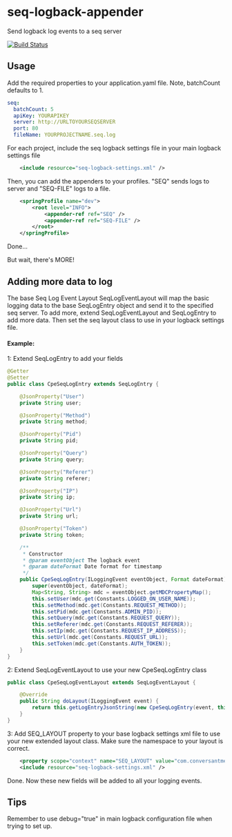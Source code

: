 # seq-logback-appender

Send logback log events to a seq server

[![Build Status](https://travis-ci.com/sswayney/seq-logback-appender.svg?branch=master)](https://travis-ci.com/sswayney/seq-logback-appender)

## Usage

Add the required properties to your application.yaml file. Note, batchCount defaults to 1.
```yaml
seq:
  batchCount: 5
  apiKey: YOURAPIKEY
  server: http://URLTOYOURSEQSERVER
  port: 80
  fileName: YOURPROJECTNAME.seq.log
```


For each project, include the seq logback settings file in your main logback settings file
```xml
    <include resource="seq-logback-settings.xml" />
```

Then, you can add the appenders to your profiles. "SEQ" sends logs to server and "SEQ-FILE" logs to a file.
```xml
    <springProfile name="dev">
        <root level="INFO">
            <appender-ref ref="SEQ" />
            <appender-ref ref="SEQ-FILE" />
        </root>
    </springProfile>
```
Done...
 
 But wait, there's MORE!

## Adding more data to log
The base Seq Log Event Layout SeqLogEventLayout will map the basic logging data to the base SeqLogEntry
object and send it to the specified seq server. To add more, extend SeqLogEventLayout and SeqLogEntry to add more data.
Then set the seq layout class to use in your logback settings file.

#### Example:

1: Extend SeqLogEntry to add your fields
```java
@Getter
@Setter
public class CpeSeqLogEntry extends SeqLogEntry {

    @JsonProperty("User")
    private String user;

    @JsonProperty("Method")
    private String method;

    @JsonProperty("Pid")
    private String pid;

    @JsonProperty("Query")
    private String query;

    @JsonProperty("Referer")
    private String referer;

    @JsonProperty("IP")
    private String ip;

    @JsonProperty("Url")
    private String url;

    @JsonProperty("Token")
    private String token;

    /**
     * Constructor
     * @param eventObject The logback event
     * @param dateFormat Date format for timestamp
     */
    public CpeSeqLogEntry(ILoggingEvent eventObject, Format dateFormat) {
        super(eventObject, dateFormat);
        Map<String, String> mdc = eventObject.getMDCPropertyMap();
        this.setUser(mdc.get(Constants.LOGGED_ON_USER_NAME));
        this.setMethod(mdc.get(Constants.REQUEST_METHOD));
        this.setPid(mdc.get(Constants.ADMIN_PID));
        this.setQuery(mdc.get(Constants.REQUEST_QUERY));
        this.setReferer(mdc.get(Constants.REQUEST_REFERER));
        this.setIp(mdc.get(Constants.REQUEST_IP_ADDRESS));
        this.setUrl(mdc.get(Constants.REQUEST_URL));
        this.setToken(mdc.get(Constants.AUTH_TOKEN));
    }
}

```

2: Extend SeqLogEventLayout to use your new CpeSeqLogEntry class
```java
public class CpeSeqLogEventLayout extends SeqLogEventLayout {

    @Override
    public String doLayout(ILoggingEvent event) {
        return this.getLogEntryJsonString(new CpeSeqLogEntry(event, this.dateFormat));
    }
}
```

3: Add SEQ_LAYOUT property to your base logback settings xml file to use your new extended layout class.
Make sure the namespace to your layout is correct.
```xml
    <property scope="context" name="SEQ_LAYOUT" value="com.conversantmedia.cpeui.shared.util.seq.cpe.CpeSeqLogEventLayout"/>
    <include resource="seq-logback-settings.xml" />
```
Done. Now these new fields will be added to all your logging events. 

## Tips
Remember to use debug="true" in main logback configuration file when trying to set up.

